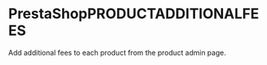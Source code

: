 # PrestaShopPRODUCTADDITIONALFEES
Add   additional  fees   to  each   product  from  the  product  admin  page.

